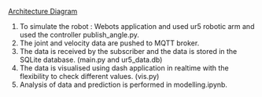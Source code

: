 [Architecture Diagram](module_diagram.pdf)

1. To simulate the robot : Webots application and used ur5 robotic arm and used the controller publish_angle.py.
2. The joint and velocity data are pushed to MQTT broker.
3. The data is received by the subscriber and the data is stored in the SQLite database. (main.py and ur5_data.db)
4. The data is visualised using dash application in realtime with the flexibility to check different values. (vis.py)
5. Analysis of data and prediction is performed in modelling.ipynb.